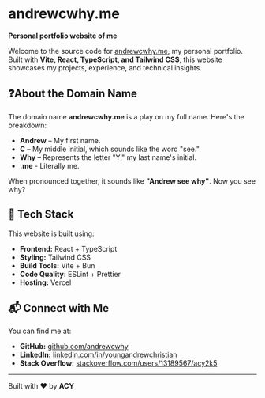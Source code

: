 # andrewcwhy.me

**Personal portfolio website of me**

Welcome to the source code for [andrewcwhy.me](https://andrewcwhy.me), my personal portfolio. Built with **Vite, React, TypeScript, and Tailwind CSS**, this website showcases my projects, experience, and technical insights.

## ❓About the Domain Name

The domain name **andrewcwhy.me** is a play on my full name. Here's the breakdown:

-   **Andrew** – My first name.
-   **C** – My middle initial, which sounds like the word "see."
-   **Why** – Represents the letter "Y," my last name's initial.
-   **.me** - Literally me.

When pronounced together, it sounds like **"Andrew see why"**. Now you see why?

## 🚀 Tech Stack

This website is built using:

-   **Frontend:** React + TypeScript
-   **Styling:** Tailwind CSS
-   **Build Tools:** Vite + Bun
-   **Code Quality:** ESLint + Prettier
-   **Hosting:** Vercel

## 📬 Connect with Me

You can find me at:

-   **GitHub:** [github.com/andrewcwhy](https://github.com/andrewcwhy)
-   **LinkedIn:** [linkedin.com/in/youngandrewchristian](https://www.linkedin.com/in/youngandrewchristian)
-   **Stack Overflow:** [stackoverflow.com/users/13189567/acy2k5](https://stackoverflow.com/users/13189567/acy2k5)

---

Built with ❤️ by **ACY**
